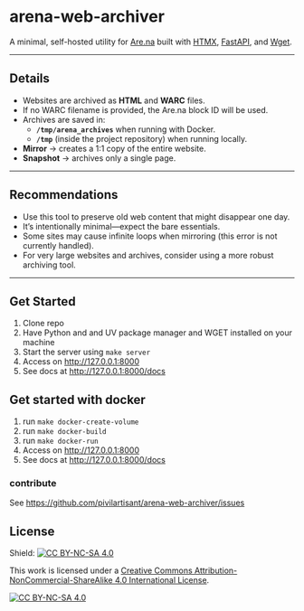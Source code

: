 # arena-web-archiver

A minimal, self-hosted utility for [Are.na](https://www.are.na/) built with [HTMX](https://htmx.org/), [FastAPI](https://fastapi.tiangolo.com/), and [Wget](https://www.gnu.org/software/wget/).

---

## Details

- Websites are archived as **HTML** and **WARC** files.  
- If no WARC filename is provided, the Are.na block ID will be used.  
- Archives are saved in:
  - **`/tmp/arena_archives`** when running with Docker.  
  - **`/tmp`** (inside the project repository) when running locally.  
- **Mirror** → creates a 1:1 copy of the entire website.  
- **Snapshot** → archives only a single page.  

---

## Recommendations

- Use this tool to preserve old web content that might disappear one day.  
- It’s intentionally minimal—expect the bare essentials.  
- Some sites may cause infinite loops when mirroring (this error is not currently handled).  
- For very large websites and archives, consider using a more robust archiving tool.  

---



## Get Started
1) Clone repo
2) Have Python and and UV package manager and WGET installed on your machine
5) Start the server using ```make server``` 
6) Access on http://127.0.0.1:8000
7) See docs at http://127.0.0.1:8000/docs

## Get started with docker
1) run ```make docker-create-volume``` 
2) run ```make docker-build```
3) run ```make docker-run```
4) Access on http://127.0.0.1:8000
5) See docs at http://127.0.0.1:8000/docs

### contribute
See https://github.com/pivilartisant/arena-web-archiver/issues 

## License

Shield: [![CC BY-NC-SA 4.0][cc-by-nc-sa-shield]][cc-by-nc-sa]

This work is licensed under a
[Creative Commons Attribution-NonCommercial-ShareAlike 4.0 International License][cc-by-nc-sa].

[![CC BY-NC-SA 4.0][cc-by-nc-sa-image]][cc-by-nc-sa]

[cc-by-nc-sa]: http://creativecommons.org/licenses/by-nc-sa/4.0/
[cc-by-nc-sa-image]: https://licensebuttons.net/l/by-nc-sa/4.0/88x31.png
[cc-by-nc-sa-shield]: https://img.shields.io/badge/License-CC%20BY--NC--SA%204.0-lightgrey.svg
